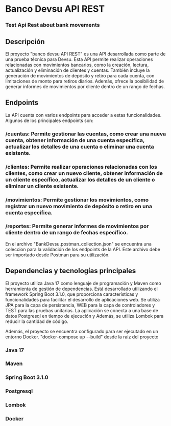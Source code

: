 # Banco Devsu API REST
### Test Api Rest about bank movements

## Descripción
El proyecto "banco devsu  API REST" es una API desarrollada como parte de una prueba técnica para Devsu. Esta API permite realizar operaciones relacionadas con movimientos bancarios, como la creación, lectura, actualización y eliminación de clientes y cuentas. También incluye la generación de movimientos de depósito y retiro para cada cuenta, con limitaciones de monto para retiros diarios. Además, ofrece la posibilidad de generar informes de movimientos por cliente dentro de un rango de fechas.

## Endpoints
La API cuenta con varios endpoints para acceder a estas funcionalidades. Algunos de los principales endpoints son:

### /cuentas: Permite gestionar las cuentas, como crear una nueva cuenta, obtener información de una cuenta específica, actualizar los detalles de una cuenta o eliminar una cuenta existente.

### /clientes: Permite realizar operaciones relacionadas con los clientes, como crear un nuevo cliente, obtener información de un cliente específico, actualizar los detalles de un cliente o eliminar un cliente existente.

### /movimientos: Permite gestionar los movimientos, como registrar un nuevo movimiento de depósito o retiro en una cuenta específica.

### /reportes: Permite generar informes de movimientos por cliente dentro de un rango de fechas específico.

En el archivo "BankDevsu.postman_collection.json" se encuentra una coleccion para la validación de los endpoints de la API. Este archivo debe ser importado desde Postman para su utilización.

## Dependencias y tecnologías principales
El proyecto utiliza Java 17 como lenguaje de programación y Maven como herramienta de gestión de dependencias. Está desarrollado utilizando el framework Spring Boot 3.1.0, que proporciona características y funcionalidades para facilitar el desarrollo de aplicaciones web. Se utiliza JPA para la capa de persistencia, WEB para la capa de controladores y TEST para las pruebas unitarias. La aplicación se conecta a una base de datos Postgresql en tiempo de ejecución y Además, se utiliza Lombok para reducir la cantidad de código.

Además, el proyecto se encuentra configurado para ser ejecutado en un entorno Docker. "docker-compose up --build" desde la raiz del proyecto

### Java 17
### Maven
### Spring Boot 3.1.0
### Postgresql
### Lombok
### Docker
